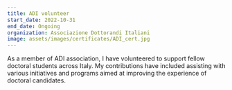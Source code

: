 ```yaml
---
title: ADI volunteer
start_date: 2022-10-31
end_date: Ongoing
organization: Associazione Dottorandi Italiani
image: assets/images/certificates/ADI_cert.jpg
---
```

As a member of ADI association, I have volunteered to support fellow doctoral students across Italy. My contributions have included assisting with various initiatives and programs aimed at improving the experience of doctoral candidates.
